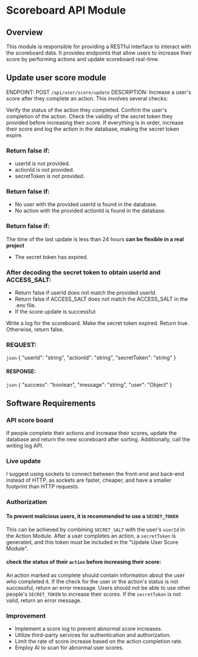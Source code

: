 # Scoreboard API Module

## Overview 
This module is responsible for providing a RESTful interface to interact with the scoreboard data. It provides endpoints that allow users to increase their score by performing actions and update scoreboard real-time.

## Update user score module
ENDPOINT: POST `/api/user/score/update`
DESCRIPTION: Increase a user's score after they complete an action. This involves several checks:

Verify the status of the action they completed.
Confirm the user's completion of the action.
Check the validity of the secret token they provided before increasing their score.
If everything is in order, increase their score and log the action in the database, making the secret token expire.

### Return false if:

- userId is not provided.
- actionId is not provided.
- secretToken is not provided.

### Return false if:

- No user with the provided userId is found in the database.
- No action with the provided actionId is found in the database.

### Return false if:

The time of the last update is less than 24 hours **can be flexible in a real project**
- The secret token has expired.

### After decoding the secret token to obtain userId and ACCESS_SALT:

- Return false if userId does not match the provided userId.
- Return false if ACCESS_SALT does not match the ACCESS_SALT in the .env file.
- If the score update is successful:

Write a log for the scoreboard.
Make the secret token expired.
Return true.
Otherwise, return false.

### REQUEST:
`json`
{
  "userId": "string",
  "actionId": "string",
  "secretToken": "string"
}

#### RESPONSE: 
`json` 
{
  "success": "boolean",
  "message": "string",
  "user": "Object"
}

## Software Requirements

### API score board
  If people complete their actions and increase their scores, update the database and return the new scoreboard after sorting. Additionally, call the writing log API.

### Live update 
  I suggest using sockets to connect between the front-end and back-end instead of HTTP, as sockets are faster, cheaper, and have a smaller footprint than HTTP requests.

### Authorization
#### To prevent malicious users, it is recommended to use a `SECRET_TOKEN`
  This can be achieved by combining `SECRET_SALT` with the user's `userId` in the Action Module. After a user completes an action, a `secretToken` is generated, and this token must be included in the "Update User Score Module".

#### check the status of their `action` before increasing their score:
  An action marked as complete should contain information about the user who completed it. If the check for the user or the action's status is not successful, return an error message.
  Users should not be able to use other people's `SECRET_TOKEN` to increase their scores.
  If the `secretToken` is not valid, return an error message.

### Improvement
  + Implement a score log to prevent abnormal score increases.
  + Utilize third-party services for authentication and authorization.
  + Limit the rate of score increase based on the action completion rate.
  + Employ AI to scan for abnormal user scores.